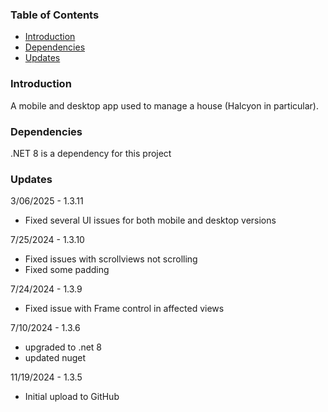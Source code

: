 
### Table of Contents
- [Introduction](#introduction)
- [Dependencies](#dependencies)
- [Updates](#updates)


### Introduction 
A mobile and desktop app used to manage a house (Halcyon in particular).

### Dependencies
.NET 8 is a dependency for this project

### Updates 
3/06/2025 - 1.3.11
- Fixed several UI issues for both mobile and desktop versions

7/25/2024 - 1.3.10
- Fixed issues with scrollviews not scrolling
- Fixed some padding

7/24/2024 - 1.3.9
- Fixed issue with Frame control in affected views

7/10/2024 - 1.3.6
- upgraded to .net 8
- updated nuget

11/19/2024 - 1.3.5
- Initial upload to GitHub





